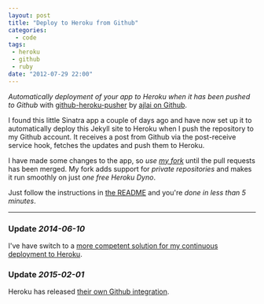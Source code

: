 ```yaml
---
layout: post
title: "Deploy to Heroku from Github"
categories:
  - code
tags:
 - heroku
 - github
 - ruby
date: "2012-07-29 22:00"
---
```

*Automatically deployment of your app to Heroku when it has been pushed to Github* with [github-heroku-pusher](https://github.com/ajlai/github-heroku-pusher) by [ajlai on Github](https://github.com/ajlai).

I found this little Sinatra app a couple of days ago and have now set up it to automatically deploy this Jekyll site to Heroku when I push the repository to my Github account. It receives a post from Github via the post-receive service hook, fetches the updates and push them to Heroku.

I have made some changes to the app, so *use [my fork](https://github.com/himynameisjonas/github-heroku-pusher)* until the pull requests has been merged. My fork adds support for *private repositories* and makes it run smoothly on just *one free Heroku Dyno*.

Just follow the instructions in [the README](https://github.com/himynameisjonas/github-heroku-pusher) and you're *done in less than 5 minutes*.

- - -

### Update *2014-06-10*
I've have switch to a [more competent solution for my continuous deployment to Heroku](https://github.com/himynameisjonas/heroku-deployer).

### Update *2015-02-01*
Heroku has released [their own Github integration](/2015/01/06/heroku-github-integration).
